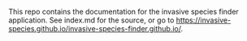 
This repo contains the documentation for the invasive species finder application. 
See index.md for the source, or go to https://invasive-species.github.io/invasive-species-finder.github.io/.
